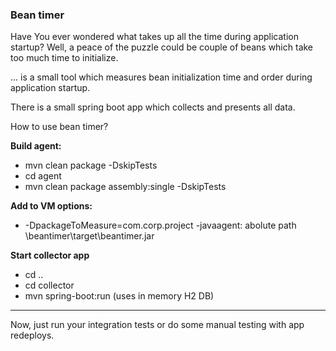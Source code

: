 <h3>Bean timer</h3>

Have You ever wondered what takes up all the time during application startup? Well, a peace of the puzzle could be couple of beans which take too much time to initialize. 

... is a small tool which measures bean initialization time and order during application startup. 

There is a small spring boot app which collects and presents all data. 


How to use bean timer?


**Build agent:**

* mvn clean package -DskipTests
* cd agent 
* mvn clean package assembly:single -DskipTests


**Add to VM options:**
 * -DpackageToMeasure=com.corp.project -javaagent: abolute path \beantimer\target\beantimer.jar

**Start collector app**

* cd ..
* cd collector
* mvn spring-boot:run (uses in memory H2 DB)

-----------------------

Now, just run your integration tests or do some manual testing with app redeploys.

